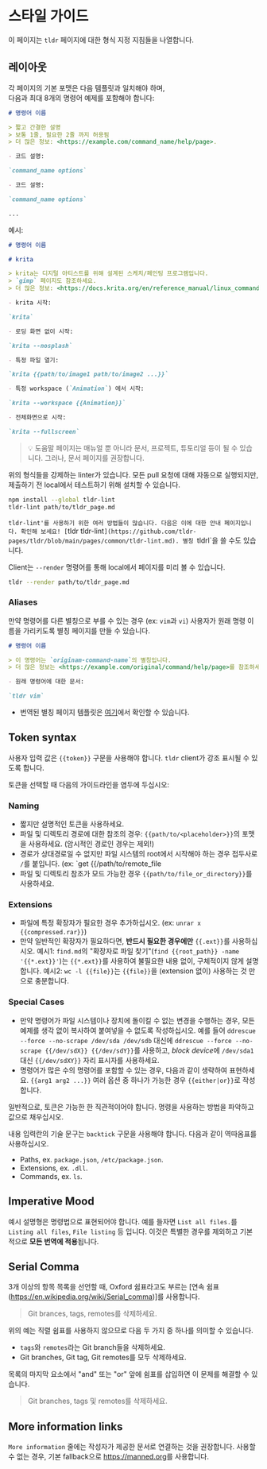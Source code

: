 # 스타일 가이드

이 페이지는 `tldr` 페이지에 대한 형식 지정 지침들을 나열합니다.

## 레이아웃

각 페이지의 기본 포맷은 다음 템플릿과 일치해야 하며,<br>
다음과 최대 8개의 명령어 예제를 포함해야 합니다:
```md
# 명령어 이름

> 짧고 간결한 설명
> 보통 1줄, 필요한 2줄 까지 허용됨
> 더 많은 정보: <https://example.com/command_name/help/page>.

- 코드 설명:

`command_name options`

- 코드 설명:

`command_name options`

...
```

예시:

```md
# 명령어 이름

# krita

> krita는 디지털 아티스트를 위해 설계된 스케치/페인팅 프로그램입니다.
> `gimp` 페이지도 참조하세요.
> 더 많은 정보: <https://docs.krita.org/en/reference_manual/linux_command_line.html>.

- krita 시작:

`krita`

- 로딩 화면 없이 시작:

`krita --nosplash`

- 특정 파일 열기:

`krita {{path/to/image1 path/to/image2 ...}}`

- 특정 workspace (`Animation`) 에서 시작:

`krita --workspace {{Animation}}`

- 전체화면으로 시작:

`krita --fullscreen`
```

> :bulb: 도움말 페이지는 매뉴얼 뿐 아니라 문서, 프로젝트, 튜토리얼 등이 될 수 있습니다.
> 그러나, 문서 페이지를 권장합니다.

위의 형식들을 강제하는 linter가 있습니다.
모든 pull 요청에 대해 자동으로 실행되지만, 제출하기 전 local에서 테스트하기 위해 설치할 수 있습니다.

```sh
npm install --global tldr-lint
tldr-lint path/to/tldr_page.md
```

`tldr-lint'를 사용하기 위한 여러 방법들이 많습니다.
다음은 이에 대한 안내 페이지입니다.
확인해 보세요!
[`tldr tldr-lint`](https://github.com/tldr-pages/tldr/blob/main/pages/common/tldr-lint.md). 별칭 `tldrl`을 쓸 수도 있습니다.


Client는 `--render` 명령어를 통해 local에서 페이지를 미리 볼 수 있습니다.

```sh
tldr --render path/to/tldr_page.md
```

### Aliases

만약 명령어를 다른 별칭으로 부를 수 있는 경우 (ex: `vim`과 `vi`) 사용자가 원래 명령 이름을 가리키도록 별칭 페이지를 만들 수 있습니다.

```md
# 명령어 이름

> 이 명령어는 `originam-command-name`의 별칭입니다.
> 더 많은 정보는 <https://example.com/original/command/help/page>를 참조하세요.

- 원래 명령어에 대한 문서:

`tldr vim`

```

- 번역된 별칭 페이지 템플릿은 [여기](https://github.com/tldr-pages/tldr/blob/main/contributing-guides/translation-templates/alias-pages.md)에서 확인할 수 있습니다.

## Token syntax

사용자 입력 값은 `{{token}}` 구문을 사용해야 합니다.
`tldr` client가 강조 표시될 수 있도록 합니다.

토큰을 선택할 때 다음의 가이드라인을 염두에 두십시오:

### Naming
- 짧지만 설명적인 토큰을 사용하세요.
- 파일 및 디렉토리 경로에 대한 참조의 경우: 
  `{{path/to/<placeholder>}}`의 포맷을 사용하세요.
  (암시적인 경로인 경우는 제외!)
- 경로가 상대경로일 수 없지만 파일 시스템의 root에서 시작해야 하는 경우
  접두사로 `/`를 붙입니다.
  (ex: `get {{/path/to/remote_file
- 파일 및 디렉토리 참조가 모드 가능한 경우
  `{{path/to/file_or_directory}}`를 사용하세요.

### Extensions

- 파일에 특정 확장자가 필요한 경우 추가하십시오.
  (ex: `unrar x {{compressed.rar}}`)
- 만약 일반적인 확장자가 필요하다면, **반드시 필요한 경우에만** `{{.ext}}`를 사용하십시오.
  예시1: `find.md`의 "확장자로 파일 찾기"(`find {{root_path}} -name '{{*.ext}}'`)는 `{{*.ext}}`를 사용하여 불필요한 내용 없이, 구체적이지  않게 설명합니다.
  예시2: `wc -l {{file}}`는 `{{file}}`을 (extension 없이) 사용하는 것 만으로 충분합니다.

### Special Cases

- 만약 명령어가 파일 시스템이나 장치에 돌이킬 수 없는 변경을 수행하는 경우, 모든 예제를 생각 없이 복사하여 붙여넣을 수 없도록 작성하십시오.
  예를 들어 `ddrescue --force --no-scrape /dev/sda /dev/sdb` 대신에 `ddrescue --force --no-scrape {{/dev/sdX}} {{/dev/sdY}}`를 사용하고, *block device*에 `/dev/sda1` 대신 `{{/dev/sdXY}}` 자리 표시자를 사용하세요.
- 명령어가 많은 수의 명령어를 포함할 수 있는 경우, 다음과 같이 생략하여 표현하세요.
  `{{arg1 arg2 ...}}` 여러 옵션 중 하나가 가능한 경우 `{{either|or}}`로 작성합니다.

일반적으로, 토큰은 가능한 한 직관적이어야 합니다.
명령을 사용하는 방법을 파악하고 값으로 채우십시오.

내용 입력란의 기술 문구는 `backtick` 구문을 사용해야 합니다.
다음과 같이 역따옴표를 사용하십시오.

- Paths, ex. `package.json`, `/etc/package.json`.
- Extensions, ex. `.dll`.
- Commands, ex. `ls`.

## Imperative Mood

예시 설명형은 명령법으로 표현되어야 합니다.
예를 들자면 `List all files.`를 `Listing all files`, `File listing` 등 입니다.
이것은 특별한 경우를 제외하고 기본적으로 **모든 번역에 적용**됩니다.

## Serial Comma

3개 이상의 항목 목록을 선언할 때, Oxford 쉼표라고도 부르는 [연속 쉼표(https://en.wikipedia.org/wiki/Serial_comma)]를 사용합니다.

> Git brances, tags, remotes를 삭제하세요.

위의 예는 직렬 쉼표를 사용하지 않으므로 다음 두 가지 중 하나를 의미할 수 있습니다.
* `tags`와 `remotes`라는 Git branch들을 삭제하세요.
* Git branches, Git tag, Git remotes를 모두 삭제하세요.

목록의 마지막 요소에서 "and" 또는 "or" 앞에 쉼표를 삽입하면 이 문제를 해결할 수 있습니다.

> Git branches, tags 및 remotes를 삭제하세요.

## More information links

`More information` 줄에는 작성자가 제공한 문서로 연결하는 것을 권장합니다.
사용할 수 없는 경우, 기본 fallback으로 <https://manned.org>를 사용합니다.
